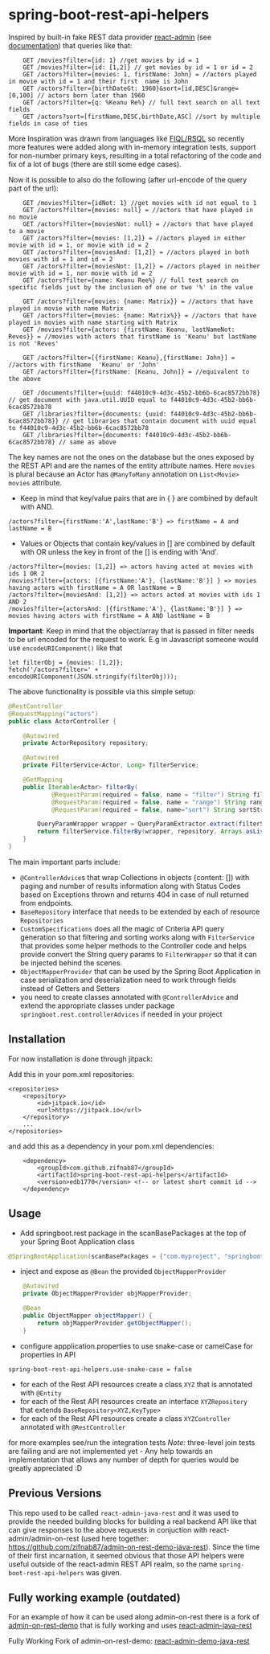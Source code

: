 # spring-boot-rest-api-helpers

Inspired by built-in fake REST data provider [react-admin](https://github.com/marmelab/react-admin) (see [documentation](https://marmelab.com/react-admin/DataProviders.html)) that queries like that:
```    
    GET /movies?filter={id: 1} //get movies by id = 1
    GET /movies?filter={id: [1,2]} // get movies by id = 1 or id = 2
    GET /actors?filter={movies: 1, firstName: John} = //actors played in movie with id = 1 and their first  name is John
    GET /actors?filter={birthDateGt: 1960}&sort=[id,DESC]&range=[0,100] // actors born later than 1960
    GET /actors?filter={q: %Keanu Re%} // full text search on all text fields
    GET /actors?sort=[firstName,DESC,birthDate,ASC] //sort by multiple fields in case of ties
```
More Inspiration was drawn from languages like [FIQL/RSQL](https://github.com/jirutka/rsql-parser) so recently more features were added along with in-memory integration tests, support for non-number primary keys,  resulting in a total refactoring of the code and fix of a lot of bugs (there are still some edge cases).

Now it is possible to also do the following (after url-encode of the query part of the url):
```
    GET /movies?filter={idNot: 1} //get movies with id not equal to 1
    GET /actors?filter={movies: null} = //actors that have played in no movie
    GET /actors?filter={moviesNot: null} = //actors that have played to a movie
    GET /actors?filter={movies: [1,2]} = //actors played in either movie with id = 1, or movie with id = 2
    GET /actors?filter={moviesAnd: [1,2]} = //actors played in both movies with id = 1 and id = 2
    GET /actors?filter={moviesNot: [1,2]} = //actors played in neither movie with id = 1, nor movie with id = 2
    GET /actors?filter={name: Keanu Ree%} // full text search on specific fields just by the inclusion of one or two '%' in the value

    GET /actors?filter={movies: {name: Matrix}} = //actors that have played in movie with name Matrix
    GET /actors?filter={movies: {name: Matrix%}} = //actors that have played in movies with name starting with Matrix
    GET /movies?filter={actors: {firstName: Keanu, lastNameNot: Reves}} = //movies with actors that firstName is 'Keanu' but lastName is not 'Reves'

    GET /actors?filter=[{firstName: Keanu},{firstName: John}] = //actors with firstName  'Keanu' or 'John'
    GET /actors?filter={firstName: [Keanu, John]} = //equivalent to the above
    
    GET /documents?filter={uuid: f44010c9-4d3c-45b2-bb6b-6cac8572bb78} // get document with java.util.UUID equal to f44010c9-4d3c-45b2-bb6b-6cac8572bb78
    GET /libraries?filter={documents: {uuid: f44010c9-4d3c-45b2-bb6b-6cac8572bb78}} // get libraries that contain document with uuid equal to f44010c9-4d3c-45b2-bb6b-6cac8572bb78
    GET /libraries?filter={documents: f44010c9-4d3c-45b2-bb6b-6cac8572bb78} // same as above

```
The key names are not the ones on the database but the ones exposed by the REST API and are the names of the entity attribute names. Here `movies` is plural because an Actor has `@ManyToMany` annotation on `List<Movie> movies` attribute. 

* Keep in mind that key/value pairs that are in { } are combined by default with AND.
```
/actors?filter={firstName:'A',lastName:'B'} => firstName = A and lastName = B
```

* Values or Objects that contain key/values in [] are combined by default with OR unless the key in front of the [] is ending with 'And'.
```
/actors?filter={movies: [1,2]} => actors having acted at movies with ids 1 OR 2 
/movies?filter={actors: [{firstName:'A'}, {lastName:'B'}] } => movies having actors with firstName = A OR lastName = B
/actors?filter={moviesAnd: [1,2]} => actors acted at movies with ids 1 AND 2 
/movies?filter={actorsAnd: [{firstName:'A'}, {lastName:'B'}] } => movies having actors with firstName = A AND lastName = B
```

**Important**: Keep in mind that the object/array that is passed in filter needs to be url encoded for the request to work. E.g in Javascript someone would use `encodeURIComponent()` like that 
```
let filterObj = {movies: [1,2]};
fetch('/actors?filter=' + encodeURIComponent(JSON.stringify(filterObj)));
```

The above functionality is possible via this simple setup:
```java
@RestController
@RequestMapping("actors")
public class ActorController {

    @Autowired
    private ActorRepository repository;

    @Autowired
    private FilterService<Actor, Long> filterService;

    @GetMapping
    public Iterable<Actor> filterBy(
            @RequestParam(required = false, name = "filter") String filterStr,
            @RequestParam(required = false, name = "range") String rangeStr, 
            @RequestParam(required = false, name="sort") String sortStr) {

        QueryParamWrapper wrapper = QueryParamExtractor.extract(filterStr, rangeStr, sortStr);
        return filterService.filterBy(wrapper, repository, Arrays.asList("firstName", "lastName"));
    }
}
```


The main important parts include:

- `@ControllerAdvice`s that wrap Collections in objects {content: []) with paging and number of results information along with Status Codes based on Exceptions thrown and returns 404 in case of null returned from endpoints.
- `BaseRepository` interface that needs to be extended by each of resource `Repositories`
- `CustomSpecifications` does all the magic of Criteria API query generation so that filtering and sorting works along with `FilterService` that provides some helper methods to the Controller code and helps provide convert the String query params to `FilterWrapper` so that it can be injected behind the scenes.
- `ObjectMapperProvider` that can be used by the Spring Boot Application in case serialization and deserialization need to work through fields instead of Getters and Setters
- you need to create classes annotated with `@ControllerAdvice` and extend the appropriate classes under package `springboot.rest.controllerAdvices` if needed in your project


## Installation

For now installation is done through jitpack:

Add this in your pom.xml repositories:

    <repositories>
        <repository>
            <id>jitpack.io</id>
            <url>https://jitpack.io</url>
        </repository>
        ...
    </repositories>

and add this as a dependency in your pom.xml dependencies:

        <dependency>
            <groupId>com.github.zifnab87</groupId>
            <artifactId>spring-boot-rest-api-helpers</artifactId>
            <version>edb1770</version> <!-- or latest short commit id -->
        </dependency>
        
## Usage

- Add springboot.rest package in the scanBasePackages at the top of your Spring Boot Application class
```java
@SpringBootApplication(scanBasePackages = {"com.myproject", "springboot.rest"})
```

- inject and expose as `@Bean` the provided `ObjectMapperProvider`

```java
    @Autowired
    private ObjectMapperProvider objMapperProvider;

    @Bean
    public ObjectMapper objectMapper() {
        return objMapperProvider.getObjectMapper();
    }
```
- configure appplication.properties to use snake-case or camelCase for properties in API
```
spring-boot-rest-api-helpers.use-snake-case = false
```
- for each of the Rest API resources create a class `XYZ` that is annotated with `@Entity`
- for each of the Rest API resources create an interface `XYZRepository` that extends `BaseRepository<XYZ,KeyType>`
- for each of the Rest API resources create a class `XYZController` annotated with `@RestController`

for more examples see/run the integration tests
*Note:* three-level join tests are failing and are not implemented yet - Any help towards an implementation that allows any number of depth for queries would be greatly appreciated :D

## Previous Versions

This repo used to be called `react-admin-java-rest` and it was used to provide the needed building blocks for building a real backend API like that can give responses to the above requests in conjuction with react-admin/admin-on-rest (used here together: https://github.com/zifnab87/admin-on-rest-demo-java-rest). Since the time of their first incarnation, it seemed obvious that those API helpers were useful outside of the react-admin REST API realm, so the name `spring-boot-rest-api-helpers` was given.


## Fully working example (outdated)

For an example of how it can be used along admin-on-rest there is a fork of [admin-on-rest-demo](https://github.com/marmelab/admin-on-rest-demo)
that is fully working and uses [react-admin-java-rest](https://github.com/zifnab87/react-admin-java-rest)

Fully Working Fork of admin-on-rest-demo: [react-admin-demo-java-rest](https://github.com/zifnab87/react-admin-demo-java-rest)
